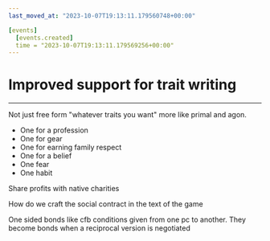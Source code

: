 ```yaml
---
last_moved_at: "2023-10-07T19:13:11.179560748+00:00"

[events]
  [events.created]
  time = "2023-10-07T19:13:11.179569256+00:00"
---
```

# Improved support for trait writing
---

Not just free form "whatever traits you want" more like primal and
agon.

* One for a profession
* One for gear
* One for earning family respect
* One for a belief
* One fear
* One habit

Share profits with native charities

How do we craft the social contract in the text of the game

One sided bonds like cfb conditions given from one pc to another. They
become bonds when a reciprocal version is negotiated
